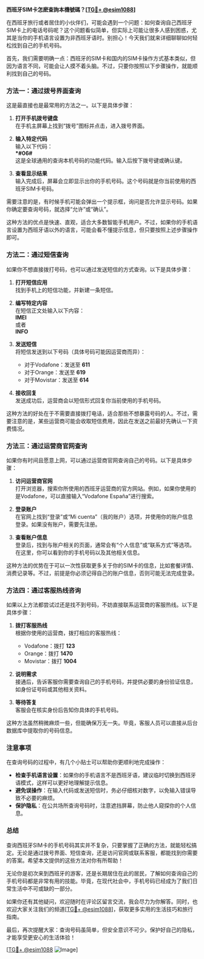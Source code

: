 **西班牙SIM卡怎麽查詢本機號碼？[[TG💪+ @esim1088](https://t.me/s/esim1088)]**

在西班牙旅行或者居住的小伙伴们，可能会遇到一个问题：如何查询自己西班牙SIM卡上的电话号码呢？这个问题看似简单，但实际上可能让很多人感到困惑，尤其是当你的手机语言设置为非西班牙语时。别担心！今天我们就来详细聊聊如何轻松找到自己的手机号码。

首先，我们需要明确一点：西班牙的SIM卡和国内的SIM卡操作方式基本类似，但因为语言不同，可能会让人摸不着头脑。不过，只要你按照以下步骤操作，就能顺利找到自己的号码。

### 方法一：通过拨号界面查询

这是最直接也是最常用的方法之一。以下是具体步骤：

1. **打开手机拨号键盘**  
   在手机主屏幕上找到“拨号”图标并点击，进入拨号界面。

2. **输入特定代码**  
   输入以下代码：  
   **\*#06#**  
   这是全球通用的查询本机号码的功能代码。输入后按下拨号键或确认键。

3. **查看显示结果**  
   输入完成后，屏幕会立即显示出你的手机号码。这个号码就是你当前使用的西班牙SIM卡号码。

需要注意的是，有时候手机可能会弹出一个提示框，询问是否允许显示号码。如果你确定要查询号码，就选择“允许”或“确认”。

这种方法的优点是快速、直观，适合大多数智能手机用户。不过，如果你的手机语言设置为西班牙语以外的语言，可能会看不懂提示信息，但只要按照上述步骤操作即可。

### 方法二：通过短信查询

如果你不想直接拨打号码，也可以通过发送短信的方式查询。以下是具体步骤：

1. **打开短信应用**  
   找到手机上的短信功能，并新建一条短信。

2. **编写特定内容**  
   在短信正文处输入以下内容：  
   **IMEI**  
   或者  
   **INFO**  

3. **发送短信**  
   将短信发送到以下号码（具体号码可能因运营商而异）：  
   - 对于Vodafone：发送至 **611**
   - 对于Orange：发送至 **619**
   - 对于Movistar：发送至 **614**

4. **接收回复**  
   发送成功后，运营商会以短信形式回复你当前使用的手机号码。

这种方法的好处在于不需要直接拨打电话，适合那些不想暴露号码的人。不过，需要注意的是，某些运营商可能会收取短信费用，因此在发送之前最好先确认一下资费情况。

### 方法三：通过运营商官网查询

如果你有时间且愿意上网，可以通过运营商官网查询自己的号码。以下是具体步骤：

1. **访问运营商官网**  
   打开浏览器，搜索你所使用的西班牙运营商的官方网站。例如，如果你使用的是Vodafone，可以直接输入“Vodafone España”进行搜索。

2. **登录账户**  
   在官网上找到“登录”或“Mi cuenta”（我的账户）选项，并使用你的账户信息登录。如果没有账户，需要先注册。

3. **查看账户信息**  
   登录后，找到与账户相关的页面，通常会有“个人信息”或“联系方式”等选项。在这里，你可以看到你的手机号码以及其他相关信息。

这种方法的优势在于可以一次性获取更多关于你的SIM卡的信息，比如套餐详情、消费记录等。不过，前提是你必须记得自己的账户信息，否则可能无法完成登录。

### 方法四：通过客服热线咨询

如果以上方法都尝试过还是找不到号码，不妨直接联系运营商的客服热线。以下是具体步骤：

1. **拨打客服热线**  
   根据你使用的运营商，拨打相应的客服热线：  
   - Vodafone：拨打 **123**
   - Orange：拨打 **1470**
   - Movistar：拨打 **1004**

2. **说明需求**  
   接通后，告诉客服你需要查询自己的手机号码，并提供必要的身份验证信息，如身份证号码或其他相关资料。

3. **等待答复**  
   客服会在核实身份后告知你具体的手机号码。

这种方法虽然稍微麻烦一些，但能确保万无一失。毕竟，客服人员可以直接从后台数据库中提取你的号码信息。

### 注意事项

在查询号码的过程中，有几个小贴士可以帮助你更顺利地完成操作：

- **检查手机语言设置**：如果你的手机语言不是西班牙语，建议临时切换到西班牙语模式，这样可以更好地理解提示信息。
- **避免误操作**：在输入代码或发送短信时，务必仔细核对数字，以免输入错误导致不必要的麻烦。
- **保护隐私**：在公共场所查询号码时，注意遮挡屏幕，防止他人窥探你的个人信息。

### 总结

查询西班牙SIM卡的手机号码其实并不复杂，只要掌握了正确的方法，就能轻松搞定。无论是通过拨号界面、短信查询，还是访问官网或联系客服，都能找到你需要的答案。希望本文提供的这些方法对你有所帮助！

无论你是初次来到西班牙的游客，还是长期居住在此的居民，了解如何查询自己的手机号码都是非常有用的技能。毕竟，在现代社会中，手机号码已经成为了我们日常生活中不可或缺的一部分。

如果你还有其他疑问，欢迎随时在评论区留言交流，我会尽力为你解答。同时，也欢迎大家关注我们的频道[[TG💪+ @esim1088](https://t.me/s/esim1088)]，获取更多实用的生活技巧和旅行指南。

最后，再次提醒大家：查询号码虽简单，但安全意识不可少。保护好自己的隐私，才能享受更安心的生活体验！

[[TG💪+ @esim1088](https://t.me/s/esim1088) ![Image](https://i.postimg.cc/4NQfJmqS/Snipaste-2025-05-13-00-14-12.png)]